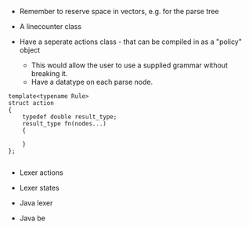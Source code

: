 


- Remember to reserve space in vectors, e.g. for the parse tree

- A linecounter class


- Have a seperate actions class - that can be compiled in as a "policy" object
   - This would allow the user to use a supplied grammar without breaking it.
   - Have a datatype on each parse node.

```
template<typename Rule>
struct action
{
    typedef double result_type;
    result_type fn(nodes...)
    {

    }
};


```

- Lexer actions
- Lexer states

- Java lexer
- Java be
